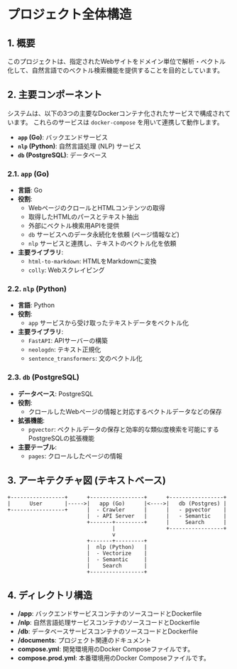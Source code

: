 # プロジェクト全体構造

## 1. 概要

このプロジェクトは、指定されたWebサイトをドメイン単位で解析・ベクトル化して、自然言語でのベクトル検索機能を提供することを目的としています。

## 2. 主要コンポーネント

システムは、以下の3つの主要なDockerコンテナ化されたサービスで構成されています。
これらのサービスは `docker-compose` を用いて連携して動作します。

- **`app` (Go)**: バックエンドサービス
- **`nlp` (Python)**: 自然言語処理 (NLP) サービス
- **`db` (PostgreSQL)**: データベース

### 2.1. `app` (Go)

- **言語**: Go
- **役割**:
  - WebページのクロールとHTMLコンテンツの取得
  - 取得したHTMLのパースとテキスト抽出
  - 外部にベクトル検索用APIを提供
  - `db` サービスへのデータ永続化を依頼 (ページ情報など)
  - `nlp` サービスと連携し、テキストのベクトル化を依頼
- **主要ライブラリ**:
  - `html-to-markdown`: HTMLをMarkdownに変換
  - `colly`: Webスクレイピング

### 2.2. `nlp` (Python)

- **言語**: Python
- **役割**:
  - `app` サービスから受け取ったテキストデータをベクトル化
- **主要ライブラリ**:
  - `FastAPI`: APIサーバーの構築
  - `neologdn`: テキスト正規化
  - `sentence_transformers`: 文のベクトル化

### 2.3. `db` (PostgreSQL)

- **データベース**: PostgreSQL
- **役割**:
  - クロールしたWebページの情報と対応するベクトルデータなどの保存
- **拡張機能**:
  - `pgvector`: ベクトルデータの保存と効率的な類似度検索を可能にするPostgreSQLの拡張機能
- **主要テーブル**:
  - `pages`: クロールしたページの情報

## 3. アーキテクチャ図 (テキストベース)

```
+-----------------+      +-----------------+      +-----------------+
|      User       |----->|   app (Go)      |<---->|   db (Postgres) |
+-----------------+      |  - Crawler      |      |   - pgvector    |
                         |  - API Server   |      |   - Semantic    |
                         +-------+---------+      |     Search      |
                                 |                +-----------------+
                                 v
                         +-------+---------+
                         |  nlp (Python)   |
                         |  - Vectorize    |
                         |  - Semantic     |
                         |    Search       |
                         +-----------------+
```

## 4. ディレクトリ構造

- **/app**: バックエンドサービスコンテナのソースコードとDockerfile
- **/nlp**: 自然言語処理サービスコンテナのソースコードとDockerfile
- **/db**: データベースサービスコンテナのソースコードとDockerfile
- **/documents**: プロジェクト関連のドキュメント
- **compose.yml**: 開発環境用のDocker Composeファイルです。
- **compose.prod.yml**: 本番環境用のDocker Composeファイルです。
